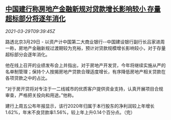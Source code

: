 <!--1617012062000-->
[中国建行称房地产金融新规对贷款增长影响较小 存量超标部分将逐年消化](https://cn.reuters.com/article/china-ccb-house-loan-0329-idCNKBS2BL12W)
------

<div><i>2021-03-29T09:39:45Z</i></div><p>路透北京3月29日 - 以资产计中国第二大商业银行--中国建设银行副行长吕家进周一称，房地产金融新规过渡期较为充裕，预计对贷款规模增长影响较小，对于存量超标部分会逐年消化。</p><p>他在线上召开的业绩发布会上并指出，对于房地产开发贷，今年将继续实施从严的名单制管理；保持个人按揭房地产贷款合理适度增长，有序降低房地产相关贷款在各项贷款之中的占比。</p><p>“对于房开贷将对专注于一二线城市的优质客户提供资金支持，认真开展项目合规审查，严格把关投向和用途。”他称。</p><p>建行上周五公布年报显示，该行2020年归属于本行股东的净利润较上年增长1.62%，年末不良贷款率1.56%，较上年上升0.14个百分点。（完）</p>
